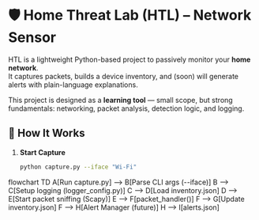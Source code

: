 # 🛡️ Home Threat Lab (HTL) – Network Sensor

HTL is a lightweight Python-based project to passively monitor your **home network**.  
It captures packets, builds a device inventory, and (soon) will generate alerts with plain-language explanations.  

This project is designed as a **learning tool** — small scope, but strong fundamentals: networking, packet analysis, detection logic, and logging.


## 🚀 How It Works

1. **Start Capture**
   ```bash
   python capture.py --iface "Wi-Fi"
   

flowchart TD
    A[Run capture.py] --> B[Parse CLI args (--iface)]
    B --> C[Setup logging (logger_config.py)]
    C --> D[Load inventory.json]
    D --> E[Start packet sniffing (Scapy)]
    E --> F[packet_handler()]
    F --> G[Update inventory.json]
    F --> H[Alert Manager (future)]
    H --> I[alerts.json]
